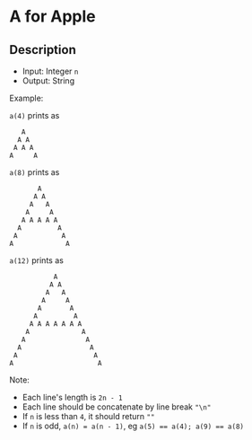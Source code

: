 # A for Apple

## Description

- Input: Integer `n`
- Output: String

Example:

`a(4)` prints as

       A   
      A A  
     A A A 
    A     A

`a(8)` prints as

           A       
          A A      
         A   A     
        A     A    
       A A A A A   
      A         A  
     A           A 
    A             A

`a(12)` prints as

               A           
              A A          
             A   A         
            A     A        
           A       A       
          A         A      
         A A A A A A A     
        A             A    
       A               A   
      A                 A  
     A                   A 
    A                     A

Note:
- Each line's length is `2n - 1`
- Each line should be concatenate by line break `"\n"`
- If `n` is less than `4`, it should return `""`
- If `n` is odd, `a(n) = a(n - 1)`, eg `a(5) == a(4); a(9) == a(8)`
